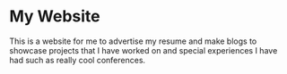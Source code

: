 # My Website

This is a website for me to advertise my resume and make blogs to showcase projects that I have worked on and special experiences I have had such as really cool conferences.
